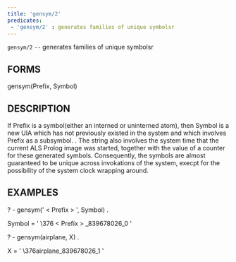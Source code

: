 ```yaml
---
title: 'gensym/2'
predicates:
 - 'gensym/2' : generates families of unique symbolsr
---
```

`gensym/2` `--` generates families of unique symbolsr


## FORMS

gensym(Prefix, Symbol)


## DESCRIPTION

If Prefix is a symbol(either an interned or uninterned atom), then Symbol is a new UIA which has not previously existed in the system and which involves Prefix as a subsymbol. . The string also involves the system time that the current ALS Prolog image was started, together with the value of a counter for these generated symbols. Consequently, the symbols are almost guaranteed to be unique across invokations of the system, execpt for the possibility of the system clock wrapping around.


## EXAMPLES

? - gensym(' &lt; Prefix &gt; ', Symbol) .


Symbol = ' \376 &lt; Prefix &gt; _839678026_0 '


? - gensym(airplane, X) .


X = ' \376airplane_839678026_1 '


